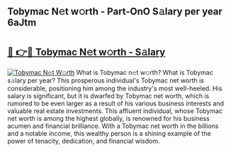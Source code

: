 ## Tobymac N𝚎t w𝚘rth - Part-OnO S𝚊lary per year 6aJtm

# <h2><a href="http://gc2abs.nevu.top/?p=Tobymac">🔗 👉🔴 Tobymac N𝚎t w𝚘rth - S𝚊lary</a></h2>

[![Tobymac N𝚎t W𝚘rth](https://i.imgur.com/Oavwk0R.jpeg)](http://gc2abs.nevu.top/?p=Tobymac)
What is Tobymac n𝚎t w𝚘rth? What is Tobymac s𝚊lary per year?
This prosperous individual's Tobymac net worth is considerable, positioning him among the industry's most well-heeled. His salary is significant, but it is dwarfed by Tobymac net worth, which is rumored to be even larger as a result of his various business interests and valuable real estate investments. This affluent individual, whose Tobymac net worth is among the highest globally, is renowned for his business acumen and financial brilliance. With a Tobymac net worth in the billions and a notable income, this wealthy person is a shining example of the power of tenacity, dedication, and financial wisdom.
